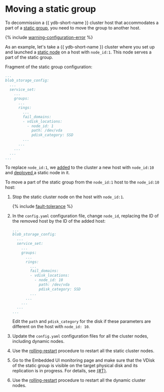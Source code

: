 # Moving a static group

To decommission a {{ ydb-short-name }} cluster host that accommodates a part of a [static group](../deploy/configuration/config.md#blob_storage_config), you need to move the group to another host.

{% include [warning-configuration-error](../_includes/warning-configuration-error.md) %}

As an example, let's take a {{ ydb-short-name }} cluster where you set up and launched a [static node](../deploy/configuration/config.md#hosts) on a host with `node_id:1`. This node serves a part of the static group.

Fragment of the static group configuration:

```yaml
...
blob_storage_config:
  ...
  service_set:
    ...
    groups:
      ...
      rings:
        ...
        fail_domains:
        - vdisk_locations:
          - node_id: 1
            path: /dev/vda
            pdisk_category: SSD
        ...
      ...
    ...
  ...
...
```

To replace `node_id:1`, we [added](../maintenance/manual/cluster_expansion.md#add-host) to the cluster a new host with `node_id:10` and [deployed ](../maintenance/manual/cluster_expansion.md#add-static-node) a static node in it.

To move a part of the static group from the `node_id:1` host to the `node_id:10` host:

1. Stop the static cluster node on the host with `node_id:1`.

   {% include [fault-tolerance](../_includes/fault-tolerance.md) %}
1. In the `config.yaml` configuration file, change `node_id`, replacing the ID of the removed host by the ID of the added host:

   ```yaml
   ...
   blob_storage_config:
     ...
     service_set:
       ...
       groups:
         ...
         rings:
           ...
           fail_domains:
           - vdisk_locations:
             - node_id: 10
               path: /dev/vda
               pdisk_category: SSD
           ...
         ...
       ...
     ...
   ...
   ```

   Edit the `path` and `pdisk_category` for the disk if these parameters are different on the host with `node_id: 10`.

1. Update the `config.yaml` configuration files for all the cluster nodes, including dynamic nodes.
1. Use the [rolling-restart](../maintenance/manual/node_restarting.md) procedure to restart all the static cluster nodes.
1. Go to the Embedded UI monitoring page and make sure that the VDisk of the static group is visible on the target physical disk and its replication is in progress. For details, see [{#T}](../maintenance/embedded_monitoring/ydb_monitoring.md#static-group).
1. Use the [rolling-restart](../maintenance/manual/node_restarting.md) procedure to restart all the dynamic cluster nodes.
